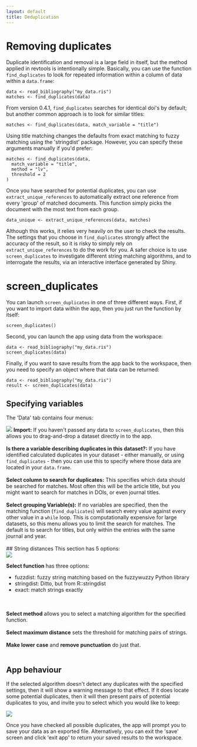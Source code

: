 ```yaml
---
layout: default
title: Deduplication
---
```

# Removing duplicates
Duplicate identification and removal is a large field in itself, but the method applied in revtools is intentionally simple. Basically, you can use the function <code>find_duplicates</code> to look for repeated information within a column of data within a <code>data.frame</code>:
```
data <- read_bibliography("my_data.ris")
matches <- find_duplicates(data)
```
From version 0.4.1, <code>find_duplicates</code> searches for identical doi's by default; but another common approach is to look for similar titles:
```
matches <- find_duplicates(data, match_variable = "title")
```
Using title matching changes the defaults from exact matching to fuzzy matching using the 'stringdist' package. However, you can specify these arguments manually if you'd prefer:
```
matches <- find_duplicates(data,
  match_variable = "title",
  method = "lv",
  threshold = 2
)
```
Once you have searched for potential duplicates, you can use <code>extract_unique_references</code> to automatically extract one reference from every 'group' of matched documents. This function simply picks the document with the most text from each group.
```
data_unique <- extract_unique_references(data, matches)
```
Although this works, it relies very heavily on the user to check the results. The settings that you choose in <code>find_duplicates</code> strongly affect the accuracy of the result, so it is risky to simply rely on <code>extract_unique_references</code> to do the work for you. A safer choice is to use <code>screen_duplicates</code> to investigate different string matching algorithms, and to interrogate the results, via an interactive interface generated by Shiny.

# screen_duplicates
You can launch <code>screen_duplicates</code> in one of three different ways. First, if you want to import data within the app, then you just run the function by itself:
```
screen_duplicates()
```

Second, you can launch the app using data from the workspace:
```
data <- read_bibliography("my_data.ris")
screen_duplicates(data)
```

Finally, if you want to save results from the app back to the workspace, then you need to specify an object where that data can be returned:
```
data <- read_bibliography("my_data.ris")
result <- screen_duplicates(data)
```

## Specifying variables
The 'Data' tab contains four menus:

<div class="clearfix">
  <img
    class="screenshot_tall"
    src="/assets/screenshots/screen_duplicates_data_tab.png"
  />
  <b>Import:</b> If you haven't passed any data to <code>screen_duplicates</code>, then this allows you to drag-and-drop a dataset directly in to the app.  
  <br>
  <br>
  <b>Is there a variable describing duplicates in this dataset?:</b> If you have identified calculated duplicates in your dataset - either manually, or using <code>find_duplicates</code> - then you can use this to specify where those data are located in your <code>data.frame</code>.  
  <br>
  <br>
  <b>Select column to search for duplicates:</b> This specifies which data should be searched for matches. Most often this will be the article title, but you might want to search for matches in DOIs, or even journal titles.  
  <br>
  <br>
  <b>Select grouping Variable(s):</b> If no variables are specified, then the matching function (<code>find_duplicates</code>) will search every value against every other value in a <code>while</code> loop. This is computationally expensive for large datasets, so this menu allows you to limit the search for matches. The default is to search for titles, but only within the entries with the same journal and year.  

</div>
<br>
## String distances
This section has 5 options:

<div class="clearfix">
  <img
    class="screenshot_tall"
    src="/assets/screenshots/screen_duplicates_matching_tab.png"
  />

  <b>Select function</b> has three options:
  - fuzzdist: fuzzy string matching based on the fuzzywuzzy Python library
  - stringdist: Ditto, but from R::stringdist
  - exact: match strings exactly
  <br>
  <br>
  <b>Select method</b> allows you to select a matching algorithm for the specified function.
  <br>
  <br>
  <b>Select maximum distance</b> sets the threshold for matching pairs of strings.
  <br>
  <br>
  <b>Make lower case</b> and <b>remove punctuation</b> do just that.
</div>
<br>

## App behaviour
If the selected algorithm doesn't detect any duplicates with the specified settings, then it will show a warning message to that effect. If it does locate some potential duplicates, then it will then present pairs of potential duplicates to you, and invite you to select which you would like to keep:

<img src="/assets/screenshots/screen_duplicates.png"/>

Once you have checked all possible duplicates, the app will prompt you to save your data as an exported file. Alternatively, you can exit the 'save' screen and click 'exit app' to return your saved results to the workspace.